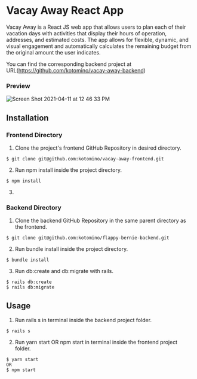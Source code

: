 # Vacay Away React App

Vacay Away is a React JS web app that allows users to plan each of their vacation days with activities that display their hours of operation, addresses, and estimated costs. The app allows for flexible, dynamic, and visual engagement and automatically calculates the remaining budget from the original amount the user indicates. 


You can find the corresponding backend project at URL(https://github.com/kotomino/vacay-away-backend)

### Preview

![Screen Shot 2021-04-11 at 12 46 33 PM](https://user-images.githubusercontent.com/73256077/114313511-cab41880-9ac4-11eb-9f67-99002db33210.png)


## Installation
### Frontend Directory
1. Clone the project's frontend GitHub Repository in desired directory.
```
$ git clone git@github.com:kotomino/vacay-away-frontend.git
```
2. Run npm install inside the project directory.
``` 
$ npm install
```
3. 
 
### Backend Directory
 1. Clone the backend GitHub Repository in the same parent directory as the frontend.
 ```
 $ git clone git@github.com:kotomino/flappy-bernie-backend.git
 ```
2. Run bundle install inside the project directory.
``` 
$ bundle install
```
3. Run db:create and db:migrate with rails.
```
$ rails db:create
$ rails db:migrate
```

## Usage
1. Run rails s in terminal inside the backend project folder.
```
$ rails s
```
2. Run yarn start OR npm start in terminal inside the frontend project folder.

```
$ yarn start
OR
$ npm start
```

